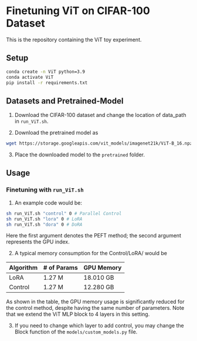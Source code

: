 # Finetuning ViT on CIFAR-100 Dataset

This is the repository containing the ViT toy experiment. 

## Setup
```bash
conda create -n ViT python=3.9
conda activate ViT
pip install -r requirements.txt
```

## Datasets and Pretrained-Model

1. Download the CIFAR-100 dataset and change the location of data_path in `run_ViT.sh`.

2. Download the pretrained model as 
```bash
wget https://storage.googleapis.com/vit_models/imagenet21k/ViT-B_16.npz
```

3. Place the downloaded model to the `pretrained` folder.


## Usage
### Finetuning with `run_ViT.sh`
1. An example code would be:

```bash
sh run_ViT.sh "control" 0 # Parallel Control
sh run_ViT.sh "lora" 0 # LoRA
sh run_ViT.sh "dora" 0 # DoRA
```
Here the first argument denotes the PEFT method; the second argument represents the GPU index.

2. A typical memory consumption for the Control/LoRA/ would be

<div align="center">

| **Algorithm** | **# of Params** | **GPU Memory** 
|---------------|-----------------|------------------|
| LoRA          | 1.27 M          | 18.010 GB       
| Control       | 1.27 M          | 12.280 GB   

</div>

As shown in the table, the GPU memory usage is significantly reduced for the control method, despite having the same number of parameters. Note that we extend the ViT MLP block to 4 layers in this setting.

3. If you need to change which layer to add control, you may change the Block function of the `models/custom_models.py` file.

